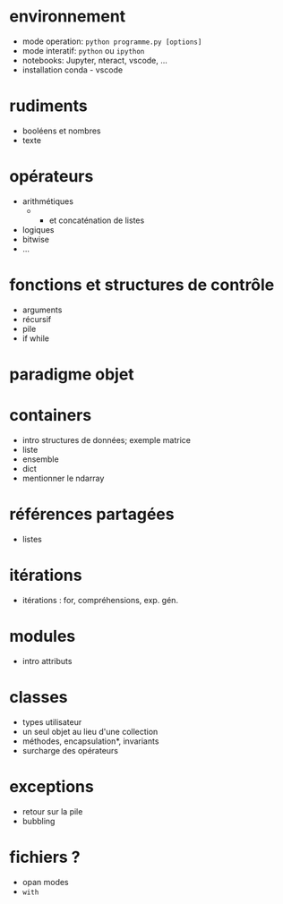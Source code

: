 # environnement

* mode operation: `python programme.py [options]`
* mode interatif: `python`  ou `ipython`
* notebooks: Jupyter, nteract, vscode, ...
* installation conda - vscode

# rudiments

* booléens et nombres
* texte

# opérateurs

* arithmétiques
  *  + et concaténation de listes
* logiques
* bitwise
* ...

# fonctions et structures de contrôle

* arguments
* récursif
* pile 
* if while

# paradigme objet

# containers

* intro structures de données; exemple matrice
* liste
* ensemble
* dict
* mentionner le ndarray

# références partagées

* listes

# itérations

* itérations : for, compréhensions, exp. gén.

#####
#####
#####

# modules

* intro attributs

# classes

* types utilisateur
* un seul objet au lieu d'une collection
* méthodes, encapsulation*, invariants
* surcharge des opérateurs

# exceptions

* retour sur la pile
* bubbling

# fichiers ?

* opan modes
* `with`
